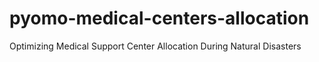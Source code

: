 # pyomo-medical-centers-allocation
Optimizing Medical Support Center Allocation During Natural Disasters
